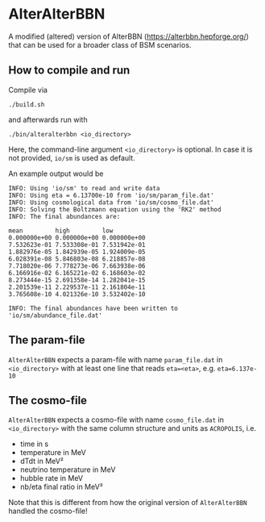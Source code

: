 # AlterAlterBBN
A modified (altered) version of AlterBBN (https://alterbbn.hepforge.org/) that can be used for a broader class of BSM scenarios.

## How to compile and run
Compile via
```
./build.sh
```
and afterwards run with
```
./bin/alteralterbbn <io_directory>
```
Here, the command-line argument ``<io_directory>`` is optional. In case it is not provided, ``io/sm`` is used as default.

An example output would be
```
INFO: Using 'io/sm' to read and write data
INFO: Using eta = 6.13700e-10 from 'io/sm/param_file.dat'
INFO: Using cosmological data from 'io/sm/cosmo_file.dat'
INFO: Solving the Boltzmann equation using the 'RK2' method
INFO: The final abundances are:

mean         high         low
0.000000e+00 0.000000e+00 0.000000e+00
7.532623e-01 7.533308e-01 7.531942e-01
1.882976e-05 1.842939e-05 1.924009e-05
6.028391e-08 5.846803e-08 6.218857e-08
7.718020e-06 7.778273e-06 7.663938e-06
6.166916e-02 6.165221e-02 6.168603e-02
8.273444e-15 2.691358e-14 1.282041e-15
2.201539e-11 2.229537e-11 2.161804e-11
3.765608e-10 4.021326e-10 3.532402e-10

INFO: The final abundances have been written to 'io/sm/abundance_file.dat'
```

## The param-file
``AlterAlterBBN`` expects a param-file with name ``param_file.dat`` in ``<io_directory>`` with at least one line that reads ``eta=<eta>``, e.g. ``eta=6.137e-10``

## The cosmo-file
``AlterAlterBBN`` expects a cosmo-file with name ``cosmo_file.dat`` in ``<io_directory>`` with the same column structure and units as ``ACROPOLIS``, i.e.
* time in s
* temperature in MeV
* dTdt in MeV²
* neutrino temperature in MeV
* hubble rate in MeV
* nb/eta final ratio in MeV³

Note that this is different from how the original version of ``AlterAlterBBN`` handled the cosmo-file!
